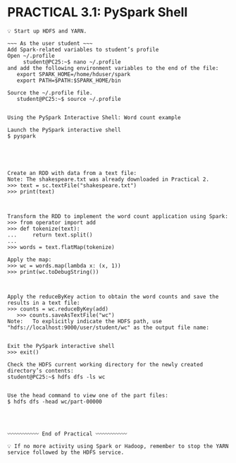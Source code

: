 # PRACTICAL 3.1: PySpark Shell

~~~ As the user hduser ~~~
💡 Start up HDFS and YARN. 

~~~ As the user student ~~~ 
Add Spark-related variables to student’s profile 
Open ~/.profile 
     student@PC25:~$ nano ~/.profile
and add the following environment variables to the end of the file:
   export SPARK_HOME=/home/hduser/spark
   export PATH=$PATH:$SPARK_HOME/bin

Source the ~/.profile file.
   student@PC25:~$ source ~/.profile


Using the PySpark Interactive Shell: Word count example

Launch the PySpark interactive shell
$ pyspark





Create an RDD with data from a text file: 
Note: The shakespeare.txt was already downloaded in Practical 2. 
>>> text = sc.textFile("shakespeare.txt")
>>> print(text)



Transform the RDD to implement the word count application using Spark: 
>>> from operator import add
>>> def tokenize(text):
...     return text.split()
...
>>> words = text.flatMap(tokenize)

Apply the map:
>>> wc = words.map(lambda x: (x, 1))
>>> print(wc.toDebugString())



Apply the reduceByKey action to obtain the word counts and save the results in a text file: 
>>> counts = wc.reduceByKey(add)
   >>> counts.saveAsTextFile("wc")
Note:	To explicitly indicate the HDFS path, use "hdfs://localhost:9000/user/student/wc" as the output file name:


Exit the PySpark interactive shell
>>> exit()

Check the HDFS current working directory for the newly created directory’s contents:
student@PC25:~$ hdfs dfs -ls wc


Use the head command to view one of the part files: 
$ hdfs dfs -head wc/part-00000




〰〰〰〰〰〰 End of Practical 〰〰〰〰〰〰

💡 If no more activity using Spark or Hadoop, remember to stop the YARN service followed by the HDFS service.


